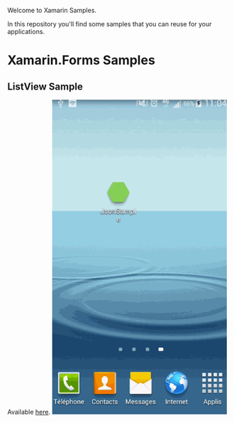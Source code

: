 Welcome to Xamarin Samples.

In this repository you'll find some samples that you can reuse for your applications.

# Xamarin.Forms Samples
## ListView Sample
Available [here](https://github.com/anaselhajjaji/xamarin-samples/tree/master/Xamarin.Forms/ListViewSample).
![ListView Sample screenshot](https://raw.githubusercontent.com/anaselhajjaji/xamarin-samples/master/Screenshots/JsonSample.gif "ListView Sample screenshot")

